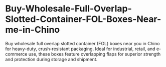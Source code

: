 # Buy-Wholesale-Full-Overlap-Slotted-Container-FOL-Boxes-Near-me-in-Chino
Buy wholesale full overlap slotted container (FOL) boxes near you in Chino for heavy-duty, crush-resistant packaging. Ideal for industrial, retail, and e-commerce use, these boxes feature overlapping flaps for superior strength and protection during storage and shipment.
